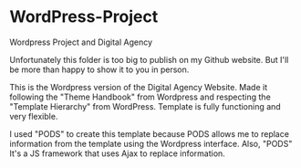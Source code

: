 # WordPress-Project
Wordpress Project and Digital Agency

Unfortunately this folder is too big to publish on my Github website. But I'll be more than happy to show it to you in person.

This is the Wordpress version of the Digital Agency Website.
Made it following the "Theme Handbook" from Wordpress and respecting the "Template Hierarchy" from WordPress. 
Template is fully functioning and very flexible.

I used "PODS" to create this template because PODS allows me to replace information from the template using the Wordpress interface.
Also, "PODS" It's a JS framework that uses Ajax to replace information.

